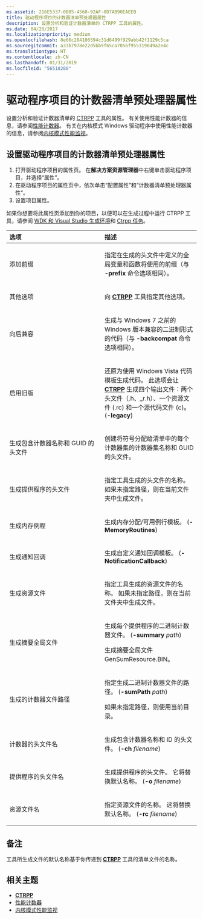 ```yaml
---
ms.assetid: 216E5337-0B05-4560-92AF-0D7AB90EAEEB
title: 驱动程序项目的计数器清单预处理器属性
description: 设置分析和验证计数器清单的 CTRPP 工具的属性。
ms.date: 04/20/2017
ms.localizationpriority: medium
ms.openlocfilehash: 8e66c284106594c31d6499f929abb42f1129c5ca
ms.sourcegitcommit: a33b7978e22d5bb9f65ca7056f955319049a2e4c
ms.translationtype: HT
ms.contentlocale: zh-CN
ms.lasthandoff: 01/31/2019
ms.locfileid: "56518280"
---
```

# <a name="counters-manifest-preprocessor-properties-for-driver-projects"></a>驱动程序项目的计数器清单预处理器属性

设置分析和验证计数器清单的 [CTRPP](https://msdn.microsoft.com/library/windows/desktop/aa372128) 工具的属性。 有关使用性能计数器的信息，请参阅[性能计数器](https://msdn.microsoft.com/Library/Windows/Desktop/aa373083)。 有关在内核模式 Windows 驱动程序中使用性能计数器的信息，请参阅[内核模式性能监视](https://msdn.microsoft.com/Library/Windows/Hardware/Ff548159)。

## <a name="span-idsettingthecountersmanifestpreprocessorpropertiesfordriverprojectsspanspan-idsettingthecountersmanifestpreprocessorpropertiesfordriverprojectsspanspan-idsettingthecountersmanifestpreprocessorpropertiesfordriverprojectsspansetting-the-counters-manifest-preprocessor-properties-for-driver-projects"></a><span id="Setting_the_Counters_Manifest_Preprocessor_properties_for_driver_projects"></span><span id="setting_the_counters_manifest_preprocessor_properties_for_driver_projects"></span><span id="SETTING_THE_COUNTERS_MANIFEST_PREPROCESSOR_PROPERTIES_FOR_DRIVER_PROJECTS"></span>设置驱动程序项目的计数器清单预处理器属性


1.  打开驱动程序项目的属性页。 在**解决方案资源管理器**中右键单击驱动程序项目，并选择“属性”。
2.  在驱动程序项目的属性页中，依次单击“配置属性”和“计数器清单预处理器属性”。
3.  设置项目属性。

如果你想要将此属性页添加到你的项目，以便可以在生成过程中运行 CTRPP 工具，请参阅 [WDK 和 Visual Studio 生成环境](https://msdn.microsoft.com/Library/Windows/Hardware/Hh454286)和 [Ctrpp 任务](https://msdn.microsoft.com/Library/Windows/Hardware/Hh454206)。

<table>
<colgroup>
<col width="50%" />
<col width="50%" />
</colgroup>
<thead>
<tr class="header">
<th align="left">选项</th>
<th align="left">描述</th>
</tr>
</thead>
<tbody>
<tr class="odd">
<td align="left"><p><span id="Add_Prefix"></span><span id="add_prefix"></span><span id="ADD_PREFIX"></span>添加前缀</p></td>
<td align="left"><p>指定在生成的头文件中定义的全局变量和函数将使用的前缀（与 <strong>-prefix</strong> 命令选项相同）。</p></td>
</tr>
<tr class="even">
<td align="left"><p><span id="Additional_Options"></span><span id="additional_options"></span><span id="ADDITIONAL_OPTIONS"></span>其他选项</p></td>
<td align="left"><p>向 <a href="https://msdn.microsoft.com/Library/Windows/Desktop/aa372128" data-raw-source="[&lt;strong&gt;CTRPP&lt;/strong&gt;](https://msdn.microsoft.com/Library/Windows/Desktop/aa372128)"><strong>CTRPP</strong></a> 工具指定其他选项。</p></td>
</tr>
<tr class="odd">
<td align="left"><p><span id="Backward_Compatibility"></span><span id="backward_compatibility"></span><span id="BACKWARD_COMPATIBILITY"></span>向后兼容</p></td>
<td align="left"><p>生成与 Windows 7 之前的 Windows 版本兼容的二进制形式的代码（与 <strong>-backcompat</strong> 命令选项相同）。</p></td>
</tr>
<tr class="even">
<td align="left"><p><span id="Enable_Legacy"></span><span id="enable_legacy"></span><span id="ENABLE_LEGACY"></span>启用旧版</p></td>
<td align="left"><p>还原为使用 Windows Vista 代码模板生成代码。 此选项会让 <a href="https://msdn.microsoft.com/Library/Windows/Desktop/aa372128" data-raw-source="[&lt;strong&gt;CTRPP&lt;/strong&gt;](https://msdn.microsoft.com/Library/Windows/Desktop/aa372128)"><strong>CTRPP</strong></a> 生成四个输出文件：两个头文件（.h、_r.h）、一个资源文件 (.rc) 和一个源代码文件 (c)。 (<strong>-legacy</strong>)</p></td>
</tr>
<tr class="odd">
<td align="left"><p><span id="Generate_header_file_for_containing_counter_names_and_GUIDs"></span><span id="generate_header_file_for_containing_counter_names_and_guids"></span><span id="GENERATE_HEADER_FILE_FOR_CONTAINING_COUNTER_NAMES_AND_GUIDS"></span>生成包含计数器名称和 GUID 的头文件</p></td>
<td align="left"><p>创建将符号分配给清单中的每个计数器集的计数器集名称和 GUID 的头文件。</p></td>
</tr>
<tr class="even">
<td align="left"><p><span id="Generate_header_file_for_provider"></span><span id="generate_header_file_for_provider"></span><span id="GENERATE_HEADER_FILE_FOR_PROVIDER"></span>生成提供程序的头文件</p></td>
<td align="left"><p>指定工具生成的头文件的名称。 如果未指定路径，则在当前文件夹中生成文件。</p></td>
</tr>
<tr class="odd">
<td align="left"><p><span id="Generate_Memory_Routines"></span><span id="generate_memory_routines"></span><span id="GENERATE_MEMORY_ROUTINES"></span>生成内存例程</p></td>
<td align="left"><p>生成内存分配/可用例行模板。 (<strong>-MemoryRoutines</strong>)</p></td>
</tr>
<tr class="even">
<td align="left"><p><span id="Generate_Notification_Callback"></span><span id="generate_notification_callback"></span><span id="GENERATE_NOTIFICATION_CALLBACK"></span>生成通知回调</p></td>
<td align="left"><p>生成自定义通知回调模板。 (<strong>-NotificationCallback</strong>)</p></td>
</tr>
<tr class="odd">
<td align="left"><p><span id="Generate_resource_file"></span><span id="generate_resource_file"></span><span id="GENERATE_RESOURCE_FILE"></span>生成资源文件</p></td>
<td align="left"><p>指定工具生成的资源文件的名称。 如果未指定路径，则在当前文件夹中生成文件。</p></td>
</tr>
<tr class="even">
<td align="left"><p><span id="Generate_Summary_Global_File"></span><span id="generate_summary_global_file"></span><span id="GENERATE_SUMMARY_GLOBAL_FILE"></span>生成摘要全局文件</p></td>
<td align="left"><p>生成每个提供程序的二进制计数器文件。 (<strong>-summary</strong> <em>path</em>)</p>
<p>生成摘要全局文件 GenSumResource.BIN。</p></td>
</tr>
<tr class="odd">
<td align="left"><p><span id="Generated_Counter_Files_Path"></span><span id="generated_counter_files_path"></span><span id="GENERATED_COUNTER_FILES_PATH"></span>生成的计数器文件路径</p></td>
<td align="left"><p>指定生成二进制计数器文件的路径。 (<strong>-sumPath</strong> <em>path</em>)</p>
<p>如果未指定路径，则使用当前目录。</p></td>
</tr>
<tr class="even">
<td align="left"><p><span id="Header_File_Name_For_Counter"></span><span id="header_file_name_for_counter"></span><span id="HEADER_FILE_NAME_FOR_COUNTER"></span>计数器的头文件名</p></td>
<td align="left"><p>生成包含计数器名称和 ID 的头文件。 (<strong>-ch</strong> <em>filename</em>)</p></td>
</tr>
<tr class="odd">
<td align="left"><p><span id="Header_FileName_For_Provider"></span><span id="header_filename_for_provider"></span><span id="HEADER_FILENAME_FOR_PROVIDER"></span>提供程序的头文件名</p></td>
<td align="left"><p>生成提供程序的头文件。 它将替换默认名称。 (<strong>-o</strong> <em>filename</em>)</p></td>
</tr>
<tr class="even">
<td align="left"><p><span id="Resource_File_Name"></span><span id="resource_file_name"></span><span id="RESOURCE_FILE_NAME"></span>资源文件名</p></td>
<td align="left"><p>指定资源文件的名称。 这将替换默认名称。 (<strong>-rc</strong> <em>filename</em>)</p></td>
</tr>
</tbody>
</table>

 

## <a name="span-idcommentspanspan-idcommentspanspan-idcommentspancomment"></a><span id="Comment"></span><span id="comment"></span><span id="COMMENT"></span>备注


工具所生成文件的默认名称基于你传递到 [**CTRPP**](https://msdn.microsoft.com/Library/Windows/Desktop/aa372128) 工具的清单文件的名称。

## <a name="span-idrelatedtopicsspanrelated-topics"></a><span id="related_topics"></span>相关主题


* [**CTRPP**](https://msdn.microsoft.com/Library/Windows/Desktop/aa372128)
* [性能计数器](https://msdn.microsoft.com/Library/Windows/Desktop/aa373083)
* [内核模式性能监视](https://msdn.microsoft.com/Library/Windows/Hardware/Ff548159)
 

 






